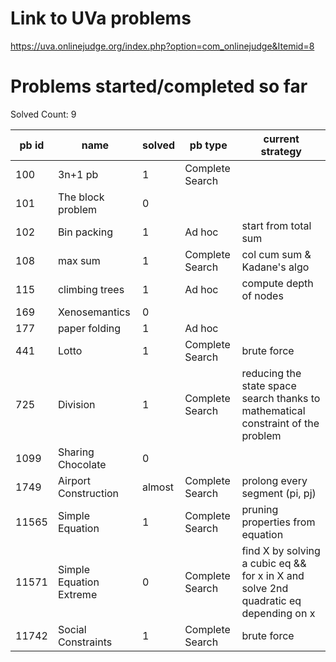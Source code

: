 # Link to UVa problems 
https://uva.onlinejudge.org/index.php?option=com_onlinejudge&Itemid=8

# Problems started/completed so far
Solved Count: 9

| pb id |           name          | solved |     pb type     |                                   current strategy                                   |
|-------|-------------------------|--------|-----------------|--------------------------------------------------------------------------------------|
|   100 | 3n+1 pb                 | 1      | Complete Search |                                                                                      |
|   101 | The block problem       | 0      |                 |                                                                                      |
|   102 | Bin packing             | 1      | Ad hoc          | start from total sum                                                                 |
|   108 | max sum                 | 1      | Complete Search | col cum sum & Kadane's algo                                                          |
|   115 | climbing trees          | 1      | Ad hoc          | compute depth of nodes                                                               |
|   169 | Xenosemantics           | 0      |                 |                                                                                      |
|   177 | paper folding           | 1      | Ad hoc          |                                                                                      |
|   441 | Lotto                   | 1      | Complete Search | brute force                                                                          |
|   725 | Division                | 1      | Complete Search | reducing the state space search thanks to mathematical constraint of the problem     |
|  1099 | Sharing Chocolate       | 0      |                 |                                                                                      |
|  1749 | Airport Construction    | almost | Complete Search | prolong every segment (pi, pj)                                                       |
| 11565 | Simple Equation         | 1      | Complete Search | pruning properties from equation                                                     |
| 11571 | Simple Equation Extreme | 0      | Complete Search | find X by solving a cubic eq && for x in X and solve 2nd quadratic eq depending on x |
| 11742 | Social Constraints      | 1      | Complete Search | brute force                                                                          |
